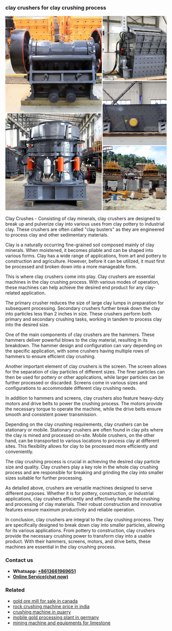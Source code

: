 <h3>clay crushers for clay crushing process</h3><img src='1708332588.jpg' alt=''><p>Clay Crushes - Consisting of clay minerals, clay crushers are designed to break up and pulverize clay into various uses from clay pottery to industrial clay. These crushers are often called "clay busters" as they are engineered to process clay and other sedimentary materials.</p><p>Clay is a naturally occurring fine-grained soil composed mainly of clay minerals. When moistened, it becomes pliable and can be shaped into various forms. Clay has a wide range of applications, from art and pottery to construction and agriculture. However, before it can be utilized, it must first be processed and broken down into a more manageable form.</p><p>This is where clay crushers come into play. Clay crushers are essential machines in the clay crushing process. With various modes of operation, these machines can help achieve the desired end product for any clay-related application.</p><p>The primary crusher reduces the size of large clay lumps in preparation for subsequent processing. Secondary crushers further break down the clay into particles less than 2 inches in size. These crushers perform both primary and secondary crushing tasks, working in tandem to process clay into the desired size.</p><p>One of the main components of clay crushers are the hammers. These hammers deliver powerful blows to the clay material, resulting in its breakdown. The hammer design and configuration can vary depending on the specific application, with some crushers having multiple rows of hammers to ensure efficient clay crushing.</p><p>Another important element of clay crushers is the screen. The screen allows for the separation of clay particles of different sizes. The finer particles can then be used for pottery or other applications, while larger particles can be further processed or discarded. Screens come in various sizes and configurations to accommodate different clay crushing needs.</p><p>In addition to hammers and screens, clay crushers also feature heavy-duty motors and drive belts to power the crushing process. The motors provide the necessary torque to operate the machine, while the drive belts ensure smooth and consistent power transmission.</p><p>Depending on the clay crushing requirements, clay crushers can be stationary or mobile. Stationary crushers are often found in clay pits where the clay is mined and processed on-site. Mobile crushers, on the other hand, can be transported to various locations to process clay at different sites. This flexibility allows for clay to be processed more efficiently and conveniently.</p><p>The clay crushing process is crucial in achieving the desired clay particle size and quality. Clay crushers play a key role in the whole clay crushing process and are responsible for breaking and grinding the clay into smaller sizes suitable for further processing.</p><p>As detailed above, crushers are versatile machines designed to serve different purposes. Whether it is for pottery, construction, or industrial applications, clay crushers efficiently and effectively handle the crushing and processing of clay materials. Their robust construction and innovative features ensure maximum productivity and reliable operation.</p><p>In conclusion, clay crushers are integral to the clay crushing process. They are specifically designed to break down clay into smaller particles, allowing for its various applications. From pottery to construction, clay crushers provide the necessary crushing power to transform clay into a usable product. With their hammers, screens, motors, and drive belts, these machines are essential in the clay crushing process.</p><h3>Contact us</h3><ul><li><strong>Whatsapp:&nbsp;<a href="https://wa.me/8613661969651">+8613661969651</a></strong></li><li><a href="https://swt.shibang-china.com/?git&amp;zhl&amp;clay crushers for clay crushing process"><strong>Online Service(chat now)</strong></a></li></ul><h3>Related</h3><ul><li><a href='gold ore mill for sale in canada.md'>gold ore mill for sale in canada</a></li><li><a href='rock crushing machine price in india.md'>rock crushing machine price in india</a></li><li><a href='crushing machine in quarry.md'>crushing machine in quarry</a></li><li><a href='mobile gold processing plant in germany.md'>mobile gold processing plant in germany</a></li><li><a href='mining machine and equipments for limestone.md'>mining machine and equipments for limestone</a></li></ul>
